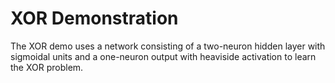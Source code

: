 # XOR Demonstration

The XOR demo uses a network consisting of a two-neuron hidden layer with sigmoidal units and a one-neuron output with heaviside activation to learn the XOR problem.